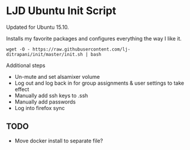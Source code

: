 LJD Ubuntu Init Script
===============================================================================

Updated for Ubuntu 15.10.

Installs my favorite packages and configures everything the way I like it.

    wget -O - https://raw.githubusercontent.com/lj-ditrapani/init/master/init.sh | bash


Additional steps

- Un-mute and set alsamixer volume
- Log out and log back in for group assignments & user settings to take effect
- Manually add ssh keys to .ssh
- Manually add passwords
- Log into firefox sync


TODO
----

- Move docker install to separate file?
